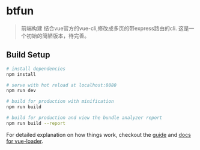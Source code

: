 # btfun

> 前端构建
 结合vue官方的vue-cli,修改成多页的带express路由的cli.
 这是一个初始的简陋版本，待完善。 

## Build Setup

``` bash
# install dependencies
npm install

# serve with hot reload at localhost:8080
npm run dev

# build for production with minification
npm run build

# build for production and view the bundle analyzer report
npm run build --report
```

For detailed explanation on how things work, checkout the [guide](http://vuejs-templates.github.io/webpack/) and [docs for vue-loader](http://vuejs.github.io/vue-loader).
